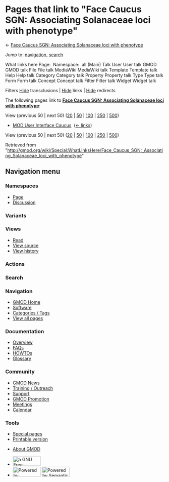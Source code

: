 <div id="mw-page-base" class="noprint">

</div>

<div id="mw-head-base" class="noprint">

</div>

<div id="content" class="mw-body" role="main">

<span id="top"></span>

<div id="mw-js-message" style="display:none;">

</div>



# <span dir="auto">Pages that link to "Face Caucus SGN: Associating Solanaceae loci with phenotype"</span>

<div id="bodyContent">

<div id="contentSub">

← [Face Caucus SGN: Associating Solanaceae loci with
phenotype](/wiki/Face_Caucus_SGN:_Associating_Solanaceae_loci_with_phenotype "Face Caucus SGN: Associating Solanaceae loci with phenotype")

</div>

<div id="jump-to-nav" class="mw-jump">

Jump to: [navigation](#mw-navigation), [search](#p-search)

</div>

<div id="mw-content-text">

What links here Page:  Namespace:  all (Main) Talk User User talk GMOD
GMOD talk File File talk MediaWiki MediaWiki talk Template Template talk
Help Help talk Category Category talk Property Property talk Type Type
talk Form Form talk Concept Concept talk Filter Filter talk Widget
Widget talk

Filters
[Hide](/mediawiki/index.php?title=Special:WhatLinksHere/Face_Caucus_SGN:_Associating_Solanaceae_loci_with_phenotype&hidetrans=1 "Special:WhatLinksHere/Face Caucus SGN: Associating Solanaceae loci with phenotype")
transclusions \|
[Hide](/mediawiki/index.php?title=Special:WhatLinksHere/Face_Caucus_SGN:_Associating_Solanaceae_loci_with_phenotype&hidelinks=1 "Special:WhatLinksHere/Face Caucus SGN: Associating Solanaceae loci with phenotype")
links \|
[Hide](/mediawiki/index.php?title=Special:WhatLinksHere/Face_Caucus_SGN:_Associating_Solanaceae_loci_with_phenotype&hideredirs=1 "Special:WhatLinksHere/Face Caucus SGN: Associating Solanaceae loci with phenotype")
redirects

The following pages link to **[Face Caucus SGN: Associating Solanaceae
loci with
phenotype](/wiki/Face_Caucus_SGN:_Associating_Solanaceae_loci_with_phenotype "Face Caucus SGN: Associating Solanaceae loci with phenotype")**:

View (previous 50 \| next 50)
([20](/mediawiki/index.php?title=Special:WhatLinksHere/Face_Caucus_SGN:_Associating_Solanaceae_loci_with_phenotype&limit=20 "Special:WhatLinksHere/Face Caucus SGN: Associating Solanaceae loci with phenotype")
\|
[50](/mediawiki/index.php?title=Special:WhatLinksHere/Face_Caucus_SGN:_Associating_Solanaceae_loci_with_phenotype&limit=50 "Special:WhatLinksHere/Face Caucus SGN: Associating Solanaceae loci with phenotype")
\|
[100](/mediawiki/index.php?title=Special:WhatLinksHere/Face_Caucus_SGN:_Associating_Solanaceae_loci_with_phenotype&limit=100 "Special:WhatLinksHere/Face Caucus SGN: Associating Solanaceae loci with phenotype")
\|
[250](/mediawiki/index.php?title=Special:WhatLinksHere/Face_Caucus_SGN:_Associating_Solanaceae_loci_with_phenotype&limit=250 "Special:WhatLinksHere/Face Caucus SGN: Associating Solanaceae loci with phenotype")
\|
[500](/mediawiki/index.php?title=Special:WhatLinksHere/Face_Caucus_SGN:_Associating_Solanaceae_loci_with_phenotype&limit=500 "Special:WhatLinksHere/Face Caucus SGN: Associating Solanaceae loci with phenotype"))

- [MOD User Interface
  Caucus](/wiki/MOD_User_Interface_Caucus "MOD User Interface Caucus") ‎
  <span class="mw-whatlinkshere-tools">([←
  links](/mediawiki/index.php?title=Special:WhatLinksHere&target=MOD+User+Interface+Caucus "Special:WhatLinksHere"))</span>

View (previous 50 \| next 50)
([20](/mediawiki/index.php?title=Special:WhatLinksHere/Face_Caucus_SGN:_Associating_Solanaceae_loci_with_phenotype&limit=20 "Special:WhatLinksHere/Face Caucus SGN: Associating Solanaceae loci with phenotype")
\|
[50](/mediawiki/index.php?title=Special:WhatLinksHere/Face_Caucus_SGN:_Associating_Solanaceae_loci_with_phenotype&limit=50 "Special:WhatLinksHere/Face Caucus SGN: Associating Solanaceae loci with phenotype")
\|
[100](/mediawiki/index.php?title=Special:WhatLinksHere/Face_Caucus_SGN:_Associating_Solanaceae_loci_with_phenotype&limit=100 "Special:WhatLinksHere/Face Caucus SGN: Associating Solanaceae loci with phenotype")
\|
[250](/mediawiki/index.php?title=Special:WhatLinksHere/Face_Caucus_SGN:_Associating_Solanaceae_loci_with_phenotype&limit=250 "Special:WhatLinksHere/Face Caucus SGN: Associating Solanaceae loci with phenotype")
\|
[500](/mediawiki/index.php?title=Special:WhatLinksHere/Face_Caucus_SGN:_Associating_Solanaceae_loci_with_phenotype&limit=500 "Special:WhatLinksHere/Face Caucus SGN: Associating Solanaceae loci with phenotype"))

</div>

<div class="printfooter">

Retrieved from
"<http://gmod.org/wiki/Special:WhatLinksHere/Face_Caucus_SGN:_Associating_Solanaceae_loci_with_phenotype>"

</div>

<div id="catlinks" class="catlinks catlinks-allhidden">

</div>

<div class="visualClear">

</div>

</div>

</div>

<div id="mw-navigation">

## Navigation menu

<div id="mw-head">



<div id="left-navigation">

<div id="p-namespaces" class="vectorTabs" role="navigation"
aria-labelledby="p-namespaces-label">

### Namespaces

- <span id="ca-nstab-main"><a
  href="/wiki/Face_Caucus_SGN:_Associating_Solanaceae_loci_with_phenotype"
  accesskey="c" title="View the content page [c]">Page</a></span>
- <span id="ca-talk"><a
  href="/mediawiki/index.php?title=Talk:Face_Caucus_SGN:_Associating_Solanaceae_loci_with_phenotype&amp;action=edit&amp;redlink=1"
  accesskey="t"
  title="Discussion about the content page [t]">Discussion</a></span>

</div>

<div id="p-variants" class="vectorMenu emptyPortlet" role="navigation"
aria-labelledby="p-variants-label">

### 

### Variants[](#)

<div class="menu">

</div>

</div>

</div>

<div id="right-navigation">

<div id="p-views" class="vectorTabs" role="navigation"
aria-labelledby="p-views-label">

### Views

- <span id="ca-view">[Read](/wiki/Face_Caucus_SGN:_Associating_Solanaceae_loci_with_phenotype)</span>
- <span id="ca-viewsource"><a
  href="/mediawiki/index.php?title=Face_Caucus_SGN:_Associating_Solanaceae_loci_with_phenotype&amp;action=edit"
  accesskey="e" title="This page is protected.
  You can view its source [e]">View source</a></span>
- <span id="ca-history"><a
  href="/mediawiki/index.php?title=Face_Caucus_SGN:_Associating_Solanaceae_loci_with_phenotype&amp;action=history"
  accesskey="h" title="Past revisions of this page [h]">View history</a></span>

</div>

<div id="p-cactions" class="vectorMenu emptyPortlet" role="navigation"
aria-labelledby="p-cactions-label">

### Actions[](#)

<div class="menu">

</div>

</div>

<div id="p-search" role="search">

### Search

<div id="simpleSearch">

</div>

</div>

</div>

</div>

<div id="mw-panel">

<div id="p-logo" role="banner">

<a href="/wiki/Main_Page"
style="background-image: url(http://gmod.org/images/GMOD-cogs.png);"
title="Visit the main page"></a>

</div>

<div id="p-Navigation" class="portal" role="navigation"
aria-labelledby="p-Navigation-label">

### Navigation

<div class="body">

- <span id="n-GMOD-Home">[GMOD Home](/wiki/Main_Page)</span>
- <span id="n-Software">[Software](/wiki/GMOD_Components)</span>
- <span id="n-Categories-.2F-Tags">[Categories /
  Tags](/wiki/Categories)</span>
- <span id="n-View-all-pages">[View all
  pages](/wiki/Special:AllPages)</span>

</div>

</div>

<div id="p-Documentation" class="portal" role="navigation"
aria-labelledby="p-Documentation-label">

### Documentation

<div class="body">

- <span id="n-Overview">[Overview](/wiki/Overview)</span>
- <span id="n-FAQs">[FAQs](/wiki/Category:FAQ)</span>
- <span id="n-HOWTOs">[HOWTOs](/wiki/Category:HOWTO)</span>
- <span id="n-Glossary">[Glossary](/wiki/Glossary)</span>

</div>

</div>

<div id="p-Community" class="portal" role="navigation"
aria-labelledby="p-Community-label">

### Community

<div class="body">

- <span id="n-GMOD-News">[GMOD News](/wiki/GMOD_News)</span>
- <span id="n-Training-.2F-Outreach">[Training /
  Outreach](/wiki/Training_and_Outreach)</span>
- <span id="n-Support">[Support](/wiki/Support)</span>
- <span id="n-GMOD-Promotion">[GMOD
  Promotion](/wiki/GMOD_Promotion)</span>
- <span id="n-Meetings">[Meetings](/wiki/Meetings)</span>
- <span id="n-Calendar">[Calendar](/wiki/Calendar)</span>

</div>

</div>

<div id="p-tb" class="portal" role="navigation"
aria-labelledby="p-tb-label">

### Tools

<div class="body">

- <span id="t-specialpages"><a href="/wiki/Special:SpecialPages" accesskey="q"
  title="A list of all special pages [q]">Special pages</a></span>
- <span id="t-print"><a
  href="/mediawiki/index.php?title=Special:WhatLinksHere/Face_Caucus_SGN:_Associating_Solanaceae_loci_with_phenotype&amp;printable=yes"
  rel="alternate" accesskey="p"
  title="Printable version of this page [p]">Printable version</a></span>

</div>

</div>

</div>

</div>

<div id="footer" role="contentinfo">

- <span id="footer-places-about">[About
  GMOD](/wiki/GMOD:About "GMOD:About")</span>

<!-- -->

- <span id="footer-copyrightico">[<img src="http://www.gnu.org/graphics/gfdl-logo-small.png" width="88"
  height="31" alt="a GNU Free Documentation License" />](http://www.gnu.org/licenses/fdl-1.3.html)</span>
- <span id="footer-poweredbyico">[<img src="/mediawiki/skins/common/images/poweredby_mediawiki_88x31.png"
  width="88" height="31" alt="Powered by MediaWiki" />](//www.mediawiki.org/)
  [<img
  src="/mediawiki/extensions/SemanticMediaWiki/includes/../resources/images/smw_button.png"
  width="88" height="31" alt="Powered by Semantic MediaWiki" />](https://www.semantic-mediawiki.org/wiki/Semantic_MediaWiki)</span>

<div style="clear:both">

</div>

</div>

